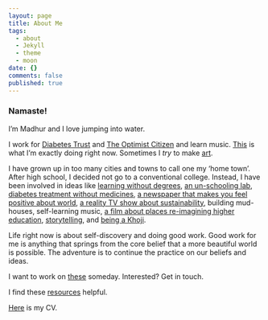 ```yaml
---
layout: page
title: About Me
tags:
  - about
  - Jekyll
  - theme
  - moon
date: {}
comments: false
published: true
---
```

### Namaste!

I’m Madhur and I love jumping into water. 

I work for [Diabetes Trust](http://diabetestrust.in) and [The Optimist Citizen](http://theoptimistcitizen.com) and learn music. [This](/pages/now.md) is what I’m exactly doing right now. Sometimes I *try* to make [art](/pages/art/).

I have grown up in too many cities and towns to call one my ‘home town’. After high school, I decided not go to a conventional college. Instead, I have been involved in ideas like [learning without degrees](http://swarajuniversity.org), [an un-schooling lab](http://shikshantar.org/innovations-shiksha/creativity-adda/creativity-adda), [diabetes treatment without medicines](http://diabetestrust.in), [a newspaper that makes you feel positive about world](http://theoptimistcitizen.com), [a reality TV show about sustainability](http://sites.ndtv.com/green-champion/), building mud-houses, self-learning music, [a film about places re-imagining higher education](http://enlivenedlearning.com), [storytelling](http://thekahaniproject.org), and [being a Khoji](/_posts/2016-08-15-being-a-khoji.md).  

Life right now is about self-discovery and doing good work. Good work for me is anything that springs from the core belief that a more beautiful world is possible. The adventure is to continue the practice on our beliefs and ideas.

I want to work on [these](/pages/ideashed.md) someday. Interested? Get in touch.

I find these [resources](/pages/resources.md) helpful.

[Here](/pages/cv_ma.pdf) is my CV.

